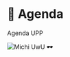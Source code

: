 # 🚀 Agenda

Agenda UPP

![Michi UwU 🕶](https://pbs.twimg.com/profile_images/950905678167724033/aEb3fjXo_400x400.jpg)
